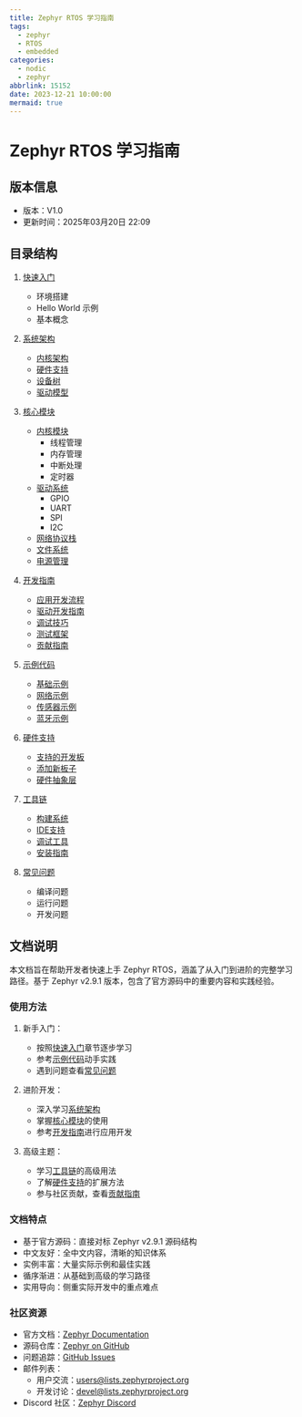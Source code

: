 ```yaml
---
title: Zephyr RTOS 学习指南
tags: 
  - zephyr
  - RTOS
  - embedded
categories: 
  - nodic
  - zephyr
abbrlink: 15152
date: 2023-12-21 10:00:00
mermaid: true
---
```


# Zephyr RTOS 学习指南

## 版本信息
- 版本：V1.0
- 更新时间：2025年03月20日 22:09

## 目录结构

1. [快速入门](quick_start/README.md)
   - 环境搭建
   - Hello World 示例
   - 基本概念

2. [系统架构](architecture/README.md)
   - [内核架构](architecture/kernel.md)
   - [硬件支持](architecture/hardware.md)
   - [设备树](architecture/devicetree.md)
   - [驱动模型](architecture/drivers.md)

3. [核心模块](core/README.md)
   - [内核模块](core/kernel.md)
     - 线程管理
     - 内存管理
     - 中断处理
     - 定时器
   - [驱动系统](core/drivers.md)
     - GPIO
     - UART
     - SPI
     - I2C
   - [网络协议栈](core/networking.md)
   - [文件系统](core/filesystem.md)
   - [电源管理](core/power.md)

4. [开发指南](development/README.md)
   - [应用开发流程](development/application.md)
   - [驱动开发指南](development/driver.md)
   - [调试技巧](development/debugging.md)
   - [测试框架](development/testing.md)
   - [贡献指南](development/contributing.md)

5. [示例代码](examples/README.md)
   - [基础示例](examples/basic.md)
   - [网络示例](examples/networking.md)
   - [传感器示例](examples/sensors.md)
   - [蓝牙示例](examples/bluetooth.md)

6. [硬件支持](boards/README.md)
   - [支持的开发板](boards/supported.md)
   - [添加新板子](boards/porting.md)
   - [硬件抽象层](boards/hal.md)

7. [工具链](toolchain/README.md)
   - [构建系统](toolchain/build_system.md)
   - [IDE支持](toolchain/ide.md)
   - [调试工具](toolchain/debugging.md)
   - [安装指南](toolchain/installation.md)

8. [常见问题](faq/README.md)
   - 编译问题
   - 运行问题
   - 开发问题

## 文档说明

本文档旨在帮助开发者快速上手 Zephyr RTOS，涵盖了从入门到进阶的完整学习路径。基于 Zephyr v2.9.1 版本，包含了官方源码中的重要内容和实践经验。

### 使用方法

1. 新手入门：
   - 按照[快速入门](quick_start/README.md)章节逐步学习
   - 参考[示例代码](examples/README.md)动手实践
   - 遇到问题查看[常见问题](faq/README.md)

2. 进阶开发：
   - 深入学习[系统架构](architecture/README.md)
   - 掌握[核心模块](core/README.md)的使用
   - 参考[开发指南](development/README.md)进行应用开发

3. 高级主题：
   - 学习[工具链](toolchain/README.md)的高级用法
   - 了解[硬件支持](boards/README.md)的扩展方法
   - 参与社区贡献，查看[贡献指南](development/contributing.md)

### 文档特点

- 基于官方源码：直接对标 Zephyr v2.9.1 源码结构
- 中文友好：全中文内容，清晰的知识体系
- 实例丰富：大量实际示例和最佳实践
- 循序渐进：从基础到高级的学习路径
- 实用导向：侧重实际开发中的重点难点

### 社区资源

- 官方文档：[Zephyr Documentation](https://docs.zephyrproject.org)
- 源码仓库：[Zephyr on GitHub](https://github.com/zephyrproject-rtos/zephyr)
- 问题追踪：[GitHub Issues](https://github.com/zephyrproject-rtos/zephyr/issues)
- 邮件列表：
  - 用户交流：users@lists.zephyrproject.org
  - 开发讨论：devel@lists.zephyrproject.org
- Discord 社区：[Zephyr Discord](https://chat.zephyrproject.org)